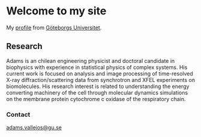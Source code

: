 # Welcome to my site


My [profile](https://cmb.gu.se/english/about_us/staff?languageId=100001&userId=xvalad) from [Göteborgs Universitet](https://www.gu.se).

## Research

Adams is an chilean engineering physicist and doctoral candidate in biophysics with experience in statistical physics of complex systems. His current work is focused on analysis and image processing of time-resolved X-ray diffraction/scattering data from synchrotron and XFEL experiments on biomolecules. His research interest is related to understanding the energy converting machinery of the cell through molecular dynamics simulations on the membrane protein cytochrome c oxidase of the respiratory chain.

### Contact

adams.vallejos@gu.se
